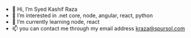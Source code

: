 - 👋 Hi, I’m Syed Kashif Raza
- 👀 I’m interested in .net core, node, angular, react, python
- 🌱 I’m currently learning node, react
- 📫 you can contact me through my email address kraza@spursol.com

<!---
iamsyedkashif/iamsyedkashif is a ✨ special ✨ repository because its `README.md` (this file) appears on your GitHub profile.
You can click the Preview link to take a look at your changes.
--->
